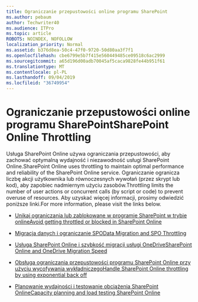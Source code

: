 ```yaml
---
title: Ograniczanie przepustowości online programu SharePoint
ms.author: pebaum
author: Techwriter40
ms.audience: ITPro
ms.topic: article
ROBOTS: NOINDEX, NOFOLLOW
localization_priority: Normal
ms.assetid: b376d8ea-50c4-47f0-9720-50d80aa3f7f1
ms.openlocfilehash: cbe6799e5b7f415e560449485ce09518c6ac2999
ms.sourcegitcommit: a65d196d00adb70045af5caca9828fe44b951f61
ms.translationtype: MT
ms.contentlocale: pl-PL
ms.lasthandoff: 09/04/2019
ms.locfileid: "36749954"
---
```

# <a name="sharepoint-online-throttling"></a><span data-ttu-id="56bcb-102">Ograniczanie przepustowości online programu SharePoint</span><span class="sxs-lookup"><span data-stu-id="56bcb-102">SharePoint Online Throttling</span></span>

<span data-ttu-id="56bcb-103">Usługa SharePoint Online używa ograniczania przepustowości, aby zachować optymalną wydajność i niezawodność usługi SharePoint Online.</span><span class="sxs-lookup"><span data-stu-id="56bcb-103">SharePoint Online uses throttling to maintain optimal performance and reliability of the SharePoint Online service.</span></span> <span data-ttu-id="56bcb-104">Ograniczanie ogranicza liczbę akcji użytkownika lub równoczesnych wywołań (przez skrypt lub kod), aby zapobiec nadmiernym użyciu zasobów.</span><span class="sxs-lookup"><span data-stu-id="56bcb-104">Throttling limits the number of user actions or concurrent calls (by script or code) to prevent overuse of resources.</span></span> <span data-ttu-id="56bcb-105">Aby uzyskać więcej informacji, prosimy odwiedzić poniższe linki.</span><span class="sxs-lookup"><span data-stu-id="56bcb-105">For more information, please visit the links below.</span></span>

- [<span data-ttu-id="56bcb-106">Unikaj ograniczania lub zablokowane w programie SharePoint w trybie online</span><span class="sxs-lookup"><span data-stu-id="56bcb-106">Avoid getting throttled or blocked in SharePoint Online</span></span>](https://docs.microsoft.com/sharepoint/dev/general-development/how-to-avoid-getting-throttled-or-blocked-in-sharepoint-online)

- [<span data-ttu-id="56bcb-107">Migracja danych i ograniczanie SPO</span><span class="sxs-lookup"><span data-stu-id="56bcb-107">Data Migration and SPO Throttling </span></span>](https://blogs.technet.microsoft.com/sposupport/2017/08/12/data-migration-and-spo-service-throttling/)

- [<span data-ttu-id="56bcb-108">Usługa SharePoint Online i szybkość migracji usługi OneDrive</span><span class="sxs-lookup"><span data-stu-id="56bcb-108">SharePoint Online and OneDrive Migration Speed</span></span>](https://docs.microsoft.com/sharepointmigration/sharepoint-online-and-onedrive-migration-speed)

 - [<span data-ttu-id="56bcb-109">Obsługa ograniczania przepustowości programu SharePoint Online przy użyciu wycofywania wykładniczego</span><span class="sxs-lookup"><span data-stu-id="56bcb-109">Handle SharePoint Online throttling by using exponential back off</span></span>](https://docs.microsoft.com/sharepoint/dev/solution-guidance/handle-sharepoint-online-throttling-by-using-exponential-back-off)

- [<span data-ttu-id="56bcb-110">Planowanie wydajności i testowanie obciążenia SharePoint Online</span><span class="sxs-lookup"><span data-stu-id="56bcb-110">Capacity planning and load testing SharePoint Online</span></span>](https://docs.microsoft.com/office365/enterprise/capacity-planning-and-load-testing-sharepoint-online)

